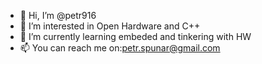 - 👋 Hi, I’m @petr916
- 👀 I’m interested in Open Hardware and C++
- 🌱 I’m currently learning embeded and tinkering with HW
- 📫 You can reach me on:petr.spunar@gmail.com

<!---
petr916/petr916 is a ✨ special ✨ repository because its `README.md` (this file) appears on your GitHub profile.
You can click the Preview link to take a look at your changes.
--->
